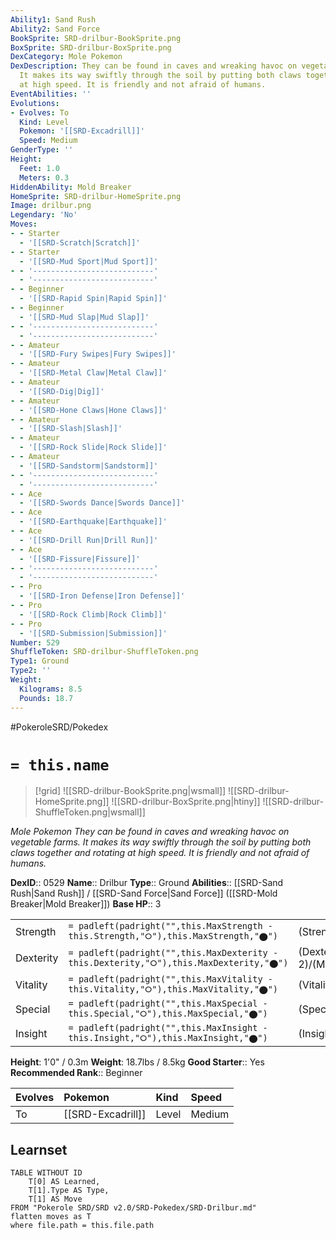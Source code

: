 ```yaml
---
Ability1: Sand Rush
Ability2: Sand Force
BookSprite: SRD-drilbur-BookSprite.png
BoxSprite: SRD-drilbur-BoxSprite.png
DexCategory: Mole Pokemon
DexDescription: They can be found in caves and wreaking havoc on vegetable farms.
  It makes its way swiftly through the soil by putting both claws together and rotating
  at high speed. It is friendly and not afraid of humans.
EventAbilities: ''
Evolutions:
- Evolves: To
  Kind: Level
  Pokemon: '[[SRD-Excadrill]]'
  Speed: Medium
GenderType: ''
Height:
  Feet: 1.0
  Meters: 0.3
HiddenAbility: Mold Breaker
HomeSprite: SRD-drilbur-HomeSprite.png
Image: drilbur.png
Legendary: 'No'
Moves:
- - Starter
  - '[[SRD-Scratch|Scratch]]'
- - Starter
  - '[[SRD-Mud Sport|Mud Sport]]'
- - '---------------------------'
  - '---------------------------'
- - Beginner
  - '[[SRD-Rapid Spin|Rapid Spin]]'
- - Beginner
  - '[[SRD-Mud Slap|Mud Slap]]'
- - '---------------------------'
  - '---------------------------'
- - Amateur
  - '[[SRD-Fury Swipes|Fury Swipes]]'
- - Amateur
  - '[[SRD-Metal Claw|Metal Claw]]'
- - Amateur
  - '[[SRD-Dig|Dig]]'
- - Amateur
  - '[[SRD-Hone Claws|Hone Claws]]'
- - Amateur
  - '[[SRD-Slash|Slash]]'
- - Amateur
  - '[[SRD-Rock Slide|Rock Slide]]'
- - Amateur
  - '[[SRD-Sandstorm|Sandstorm]]'
- - '---------------------------'
  - '---------------------------'
- - Ace
  - '[[SRD-Swords Dance|Swords Dance]]'
- - Ace
  - '[[SRD-Earthquake|Earthquake]]'
- - Ace
  - '[[SRD-Drill Run|Drill Run]]'
- - Ace
  - '[[SRD-Fissure|Fissure]]'
- - '---------------------------'
  - '---------------------------'
- - Pro
  - '[[SRD-Iron Defense|Iron Defense]]'
- - Pro
  - '[[SRD-Rock Climb|Rock Climb]]'
- - Pro
  - '[[SRD-Submission|Submission]]'
Number: 529
ShuffleToken: SRD-drilbur-ShuffleToken.png
Type1: Ground
Type2: ''
Weight:
  Kilograms: 8.5
  Pounds: 18.7
---
```


#PokeroleSRD/Pokedex

# `= this.name`

> [!grid]
> ![[SRD-drilbur-BookSprite.png|wsmall]]
> ![[SRD-drilbur-HomeSprite.png]]
> ![[SRD-drilbur-BoxSprite.png|htiny]]
> ![[SRD-drilbur-ShuffleToken.png|wsmall]]


*Mole Pokemon*
*They can be found in caves and wreaking havoc on vegetable farms. It makes its way swiftly through the soil by putting both claws together and rotating at high speed. It is friendly and not afraid of humans.*

**DexID**:: 0529
**Name**:: Drilbur
**Type**:: Ground
**Abilities**:: [[SRD-Sand Rush|Sand Rush]] / [[SRD-Sand Force|Sand Force]] ([[SRD-Mold Breaker|Mold Breaker]])
**Base HP**:: 3

|           |                                                                                        |                                          |
| --------- | -------------------------------------------------------------------------------------- | ---------------------------------------- |
| Strength  | `= padleft(padright("",this.MaxStrength - this.Strength,"⭘"),this.MaxStrength,"⬤")`    | (Strength::2)/(MaxStrength::5)   |
| Dexterity | `= padleft(padright("",this.MaxDexterity - this.Dexterity,"⭘"),this.MaxDexterity,"⬤")` | (Dexterity:: 2)/(MaxDexterity::4) |
| Vitality  | `= padleft(padright("",this.MaxVitality - this.Vitality,"⭘"),this.MaxVitality,"⬤")`    | (Vitality::1)/(MaxVitality::3)   |
| Special   | `= padleft(padright("",this.MaxSpecial - this.Special,"⭘"),this.MaxSpecial,"⬤")`       | (Special::1)/(MaxSpecial::3)     |
| Insight   | `= padleft(padright("",this.MaxInsight - this.Insight,"⭘"),this.MaxInsight,"⬤")`       | (Insight::2)/(MaxInsight::4)     |

**Height**: 1'0" / 0.3m
**Weight**: 18.7lbs / 8.5kg
**Good Starter**:: Yes
**Recommended Rank**:: Beginner

| Evolves   | Pokemon           | Kind   | Speed   |
|:----------|:------------------|:-------|:--------|
| To        | [[SRD-Excadrill]] | Level  | Medium  |

## Learnset

```dataview
TABLE WITHOUT ID
    T[0] AS Learned,
    T[1].Type AS Type,
    T[1] AS Move
FROM "Pokerole SRD/SRD v2.0/SRD-Pokedex/SRD-Drilbur.md"
flatten moves as T
where file.path = this.file.path
```
